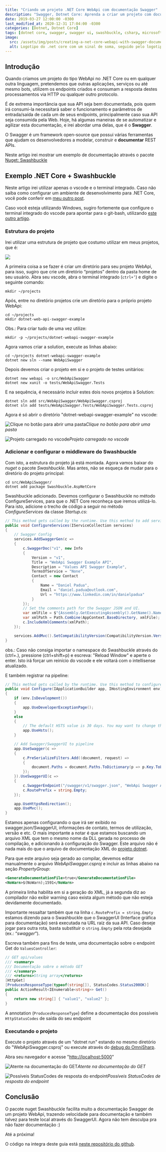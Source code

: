 ```yaml
---
title: "Criando um projeto .NET Core WebApi com documentação Swagger"
description: "Swagger, Dotnet Core: Aprenda a criar um projeto com documentação swagger integrada ao código com dotnet core webapi"
date: 2019-03-27 12:00:00 -0300
last_modified_at: 2020-12-31 17:04:00 -0300
categories: [Dotnet, Dotnet Core]
tags: [dotnet core, swagger, swagger ui, swashbuckle, csharp, microsoft]
image:
  src: /assets/img/posts/creating-a-net-core-webapi-with-swagger-documentation/featured.png
  alt: Logotipo do .net core com um sinal de soma, seguido pelo logotipo do swagger
---
```


## Introdução

Quando criamos um projeto do tipo WebApi no .NET Core ou em qualquer outra linguagem, pretendemos que outras aplicações, serviços ou até mesmo bots, utilizem os endpoints criados e consumam a resposta destes processamentos via HTTP ou qualquer outro protocolo.

É de extrema importância que sua API seja bem documentada, pois quem irá consumi-la necessitará saber o funcionamento e parâmetros de entrada/saída de cada um de seus endpoints, principalmente caso sua API seja consumida pela Web.
Hoje, há algumas maneiras de se automatizar e agilizar esta documentação, e irei abordar uma delas, que é o **Swagger**.

O Swagger é um framework open-source que possui várias ferramentas que ajudam os desenvolvedores a modelar, construir e **documentar** REST APIs.

Neste artigo irei mostrar um exemplo de documentação através o pacote [Nuget: Swashbuckle](https://www.nuget.org/packages/Swashbuckle/)

## Exemplo .NET Core + Swashbuckle

Neste artigo irei utilizar apenas o vscode e o terminal integrado. Caso não saiba como configurar um ambiente de desenvolvimento para .NET Core, você pode conferir em [meu outro post](/pt/posts/vscode-asp-net-core-preparar-ambiente-de-desenvolvimento).

Caso você esteja utilizando Windows, sugiro fortemente que configure o terminal integrado do vscode para apontar para o git-bash, utilizando [este outro artigo](/pt/posts/git-bash-com-vscode).

### Estrutura do projeto

Irei utilizar uma estrutura de projeto que costumo utilizar em meus projetos, que é:

![](/assets/img/posts/creating-a-net-core-webapi-with-swagger-documentation/project_tree.png)

A primeira coisa a se fazer é criar um diretório para seu projeto WebApi, para isso, sugiro que crie um diretório “projetos” dentro da pasta home de seu usuário. Abra seu vscode, abra o terminal integrado (`ctrl+’`) e digite o seguinte comando:
```shell
mkdir ~/projects
```

Após, entre no diretório projetos crie um diretório para o próprio projeto WebApi:
```shell
cd ~/projects
mkdir dotnet-web-api-swagger-example
```

Obs.: Para criar tudo de uma vez utilize:
```shell
mkdir -p ~/projects/dotnet-webapi-swagger-example
```

Agora vamos criar a solution, execute as linhas abaixo:
```shell
cd ~/projects dotnet-webapi-swagger-example
dotnet new sln --name WebApiSwagger
```

Depois devemos criar o projeto em si e o projeto de testes unitários:
```shell
dotnet new webapi -o src/WebApiSwagger
dotnet new xunit -o tests/WebApiSwagger.Tests
```

E na sequência, é necessário incluir estes dois novos projetos à Solution:
```shell
dotnet sln add src/WebApiSwagger/WebApiSwagger.csproj
dotnet sln add tests/WebApiSwagger.Tests/WebApiSwagger.Tests.csproj
```

Agora é só abrir o diretório "dotnet-webapi-swagger-example" no vscode:

![Clique no botão para abrir uma pasta](/assets/img/posts/creating-a-net-core-webapi-with-swagger-documentation/open_folder_vscode.png)*Clique no botão para abrir uma pasta*

![Projeto carregado no vscode](/assets/img/posts/creating-a-net-core-webapi-with-swagger-documentation/project_loaded_vscode.png)*Projeto carregado no vscode*

### Adicionar e configurar o middleware do Swashbuckle

Com isto, a estrutura do projeto já está montada. Agora vamos baixar do *nuget* o pacote *Swashbuckle*. Mas antes, não se esqueça de mudar para o diretório do projeto principal:
```shell
cd src/WebApiSwagger/
dotnet add package Swashbuckle.AspNetCore
```

Swashbuckle adicionado. Devemos configurar o Swashbuckle no método ConfigureServices, para que o .NET Core reconheça que iremos utilizá-lo. Para isto, adicione o trecho de código a seguir no método *ConfigureServices* da classe *Startup.cs*:

```c#
// This method gets called by the runtime. Use this method to add services to the container.
public void ConfigureServices(IServiceCollection services)
{
    // Swagger Config
    services.AddSwaggerGen(c =>
    {
        c.SwaggerDoc("v1", new Info
        {
            Version = "v1",
            Title = "WebApi Swagger Example API",
            Description = "Values API Swagger Example",
            TermsOfService = "None",
            Contact = new Contact
            {
                Name = "Daniel Padua",
                Email = "daniel.padua@outlook.com",
                Url = "https://www.linkedin.com/in/danielpadua"
            }
        });
        // Set the comments path for the Swagger JSON and UI.
        var xmlFile = $"{Assembly.GetExecutingAssembly().GetName().Name}.xml";
        var xmlPath = Path.Combine(AppContext.BaseDirectory, xmlFile);
        c.IncludeXmlComments(xmlPath);
    });

    services.AddMvc().SetCompatibilityVersion(CompatibilityVersion.Version_2_2);
}
```

obs.: Caso não consiga importar o namespace do Swashbuckle através do (ctrl+.), pressione (ctrl+shift+p) e escreva: "Reload Window" e aperte o enter. Isto irá forçar um reinício do vscode e ele voltará com o intellisense atualizado.

E também registrar na pipeline:

```c#
// This method gets called by the runtime. Use this method to configure the HTTP request pipeline.
public void Configure(IApplicationBuilder app, IHostingEnvironment env)
{
    if (env.IsDevelopment())
    {
        app.UseDeveloperExceptionPage();
    }
    else
    {
        // The default HSTS value is 30 days. You may want to change this for production scenarios, see https://aka.ms/aspnetcore-hsts.
        app.UseHsts();
    }

    // Add Swagger/SwaggerUI to pipeline
    app.UseSwagger(c =>
    {
        c.PreSerializeFilters.Add((document, request) =>
        {
            document.Paths = document.Paths.ToDictionary(p => p.Key.ToLowerInvariant(), p => p.Value);
        });
    }).UseSwaggerUI(c =>
    {
        c.SwaggerEndpoint("/swagger/v1/swagger.json", "WebApi Swagger API v1");
        c.RoutePrefix = string.Empty;
    });

    app.UseHttpsRedirection();
    app.UseMvc();
}
```

Estamos apenas configurando o que irá ser exibido no swagger.json/SwaggerUI, informações de contato, termos de utilização, versão e etc. O mais importante a notar é que estamos buscando um arquivo XML que tem o mesmo nome da DLL gerada no processo de compilação, e adicionando à configuração do Swagger. Este arquivo não é nada mais do que o arquivo de documentação XML do [projeto dotnet](https://docs.microsoft.com/pt-br/dotnet/csharp/codedoc).

Para que este arquivo seja gerado ao compilar, devemos editar manualmente o arquivo *WebApiSwagger.csproj* e incluir as linhas abaixo na seção *PropertyGroup*:
```xml
<GenerateDocumentationFile>true</GenerateDocumentationFile>
<NoWarn>$(NoWarn);1591</NoWarn>
```

A primeira linha habilita em si a geração do XML, já a segunda diz ao compilador não exibir warning caso exista algum método que não esteja devidamente documentado.

Importante ressaltar também que na linha `c.RoutePrefix = string.Empty` estamos dizendo para o Swashbuckle que o SwaggerUI (Interface gráfica para documentação) será executada na URL raíz da sua API. Caso deseje jogar para outra rota, basta substituir o `string.Empty` pela rota desejada (ex.: “*swagger*”).

Escreva também para fins de teste, uma documentação sobre o endpoint Get do `ValuesController`:

```c#
// GET api/values
/// <summary>
/// Documentação sobre o método GET
/// </summary>
/// <returns>String array</returns>
[HttpGet]
[ProducesResponseType(typeof(string[]), StatusCodes.Status200OK)]
public ActionResult<IEnumerable<string>> Get()
{
    return new string[] { "value1", "value2" };
}
```

A annotation (`ProducesResponseType`) define a documentação dos possíveis `HttpStatusCodes` de saída do seu endpoint

### Executando o projeto

Execute o projeto através de um "dotnet run" estando no mesmo diretório do "WebApiSwagger.csproj" ou execute através do [debug do OmniSharp](https://github.com/OmniSharp/omnisharp-vscode/wiki/How-to-run-and-debug-unit-tests).

Abra seu navegador e acesse "[http://localhost:5000](http://localhost:5000)"

![Atente na documentação do GET](/assets/img/posts/creating-a-net-core-webapi-with-swagger-documentation/swagger_ui_running.png)*Atente na documentação do GET*

![Possíveis StatusCodes de resposta do endpoint](/assets/img/posts/creating-a-net-core-webapi-with-swagger-documentation/swagger_ui_http_responses.png)*Possíveis StatusCodes de resposta do endpoint*

## Conclusão

O pacote nuget Swashbuckle facilita muito a documentação Swagger de um projeto WebApi, trazendo velocidade para documentação e também talvez para teste local através do SwaggerUI. Agora não tem desculpa pra não fazer documentação :)

Até a próxima!

O código na integra deste guia está [neste repositório do github](https://github.com/danielpadua/dotnet-webapi-swagger-example).
